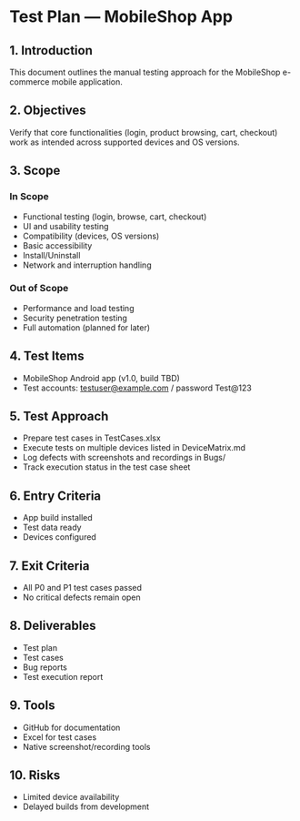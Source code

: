 # Test Plan — MobileShop App

## 1. Introduction
This document outlines the manual testing approach for the MobileShop e-commerce mobile application.

## 2. Objectives
Verify that core functionalities (login, product browsing, cart, checkout) work as intended across supported devices and OS versions.

## 3. Scope
### In Scope
- Functional testing (login, browse, cart, checkout)
- UI and usability testing
- Compatibility (devices, OS versions)
- Basic accessibility
- Install/Uninstall
- Network and interruption handling

### Out of Scope
- Performance and load testing
- Security penetration testing
- Full automation (planned for later)

## 4. Test Items
- MobileShop Android app (v1.0, build TBD)
- Test accounts: testuser@example.com / password Test@123

## 5. Test Approach
- Prepare test cases in TestCases.xlsx
- Execute tests on multiple devices listed in DeviceMatrix.md
- Log defects with screenshots and recordings in Bugs/
- Track execution status in the test case sheet

## 6. Entry Criteria
- App build installed
- Test data ready
- Devices configured

## 7. Exit Criteria
- All P0 and P1 test cases passed
- No critical defects remain open

## 8. Deliverables
- Test plan
- Test cases
- Bug reports
- Test execution report

## 9. Tools
- GitHub for documentation
- Excel for test cases
- Native screenshot/recording tools

## 10. Risks
- Limited device availability
- Delayed builds from development

